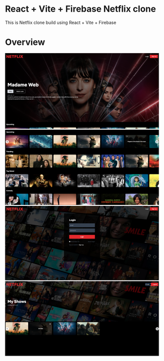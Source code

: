 # React + Vite + Firebase Netflix clone

This is Netflix clone build using React + Vite + Firebase

# Overview

![Home page](/src/assets/Readme-Photos/Home-page.png "Home page")
![Home page](/src/assets/Readme-Photos/Middle.png "Shows")
![Home page](/src/assets/Readme-Photos/Login.png "Login")
![Home page](/src/assets/Readme-Photos/Profile.png "Profile")

